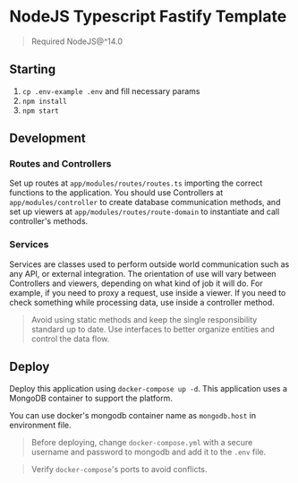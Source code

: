 # NodeJS Typescript Fastify Template

> Required NodeJS@^14.0

## Starting

1. `cp .env-example .env` and fill necessary params
2. `npm install`
3. `npm start`

## Development

### Routes and Controllers

Set up routes at `app/modules/routes/routes.ts` importing the correct functions to the application.
You should use Controllers at `app/modules/controller` to create database communication methods, and
set up viewers at `app/modules/routes/route-domain` to instantiate and call controller's methods.

### Services

Services are classes used to perform outside world communication such as any API, or external integration.
The orientation of use will vary between Controllers and viewers, depending on what kind of job it will do. For example,
if you need to proxy a request, use inside a viewer. If you need to check something while processing data, use inside
a controller method. 

> Avoid using static methods and keep the single responsibility standard up to date.
> Use interfaces to better organize entities and control the data flow.

## Deploy

Deploy this application using `docker-compose up -d`.
This application uses a MongoDB container to support the platform.

You can use docker's mongodb container name as `mongodb.host` in environment file.

> Before deploying, change `docker-compose.yml` with a secure username and password to mongodb
> and add it to the `.env` file.

> Verify `docker-compose`'s ports to avoid conflicts.